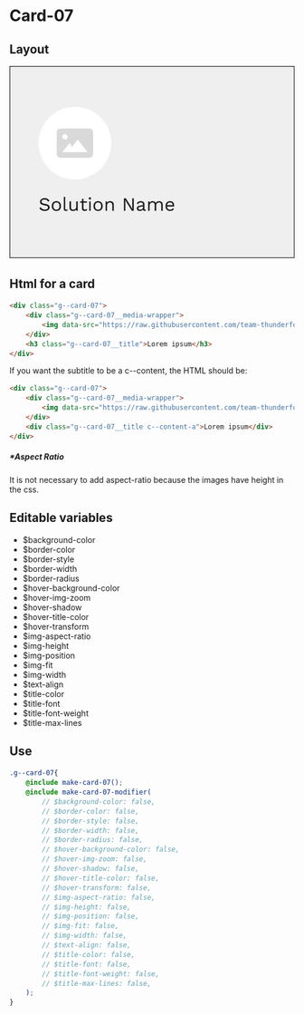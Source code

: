 # Card-07

## Layout

![alt text][card-07]

[card-07]: /src/img/global-components/card/card-07.jpg

## Html for a card

```html
<div class="g--card-07">
    <div class="g--card-07__media-wrapper">
        <img data-src="https://raw.githubusercontent.com/team-thunderfoot/ui/main/src/img/global-components/rounded-img-placeholder.png" src="/src/img/global-components/placeholder.jpg" alt="alt text" class="g--card-07__media-wrapper__media g--lazy-01">
    </div>
    <h3 class="g--card-07__title">Lorem ipsum</h3>
</div>
```

If you want the subtitle to be a c--content, the HTML should be:
```html
<div class="g--card-07">
    <div class="g--card-07__media-wrapper">
        <img data-src="https://raw.githubusercontent.com/team-thunderfoot/ui/main/src/img/global-components/rounded-img-placeholder.png" src="/src/img/global-components/placeholder.jpg" alt="alt text" class="g--card-07__media-wrapper__media g--lazy-01">
    </div>
    <div class="g--card-07__title c--content-a">Lorem ipsum</div>
</div>
```

##### \*Aspect Ratio

It is not necessary to add aspect-ratio because the images have height in the css.

## Editable variables

- $background-color
- $border-color
- $border-style
- $border-width
- $border-radius
- $hover-background-color
- $hover-img-zoom
- $hover-shadow
- $hover-title-color
- $hover-transform
- $img-aspect-ratio
- $img-height
- $img-position
- $img-fit
- $img-width
- $text-align
- $title-color
- $title-font
- $title-font-weight
- $title-max-lines

## Use

```scss
.g--card-07{
    @include make-card-07();
    @include make-card-07-modifier(
        // $background-color: false,
        // $border-color: false,
        // $border-style: false,
        // $border-width: false,
        // $border-radius: false,
        // $hover-background-color: false,
        // $hover-img-zoom: false,
        // $hover-shadow: false,
        // $hover-title-color: false,
        // $hover-transform: false,
        // $img-aspect-ratio: false,
        // $img-height: false,
        // $img-position: false,
        // $img-fit: false,
        // $img-width: false,
        // $text-align: false,
        // $title-color: false,
        // $title-font: false,
        // $title-font-weight: false,
        // $title-max-lines: false,
    );
}
```
